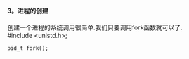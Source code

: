 #### 3。进程的创建
创建一个进程的系统调用很简单.我们只要调用fork函数就可以了.                                                   
    #include <unistd.h>;                                                                                     
    
    pid_t fork();


